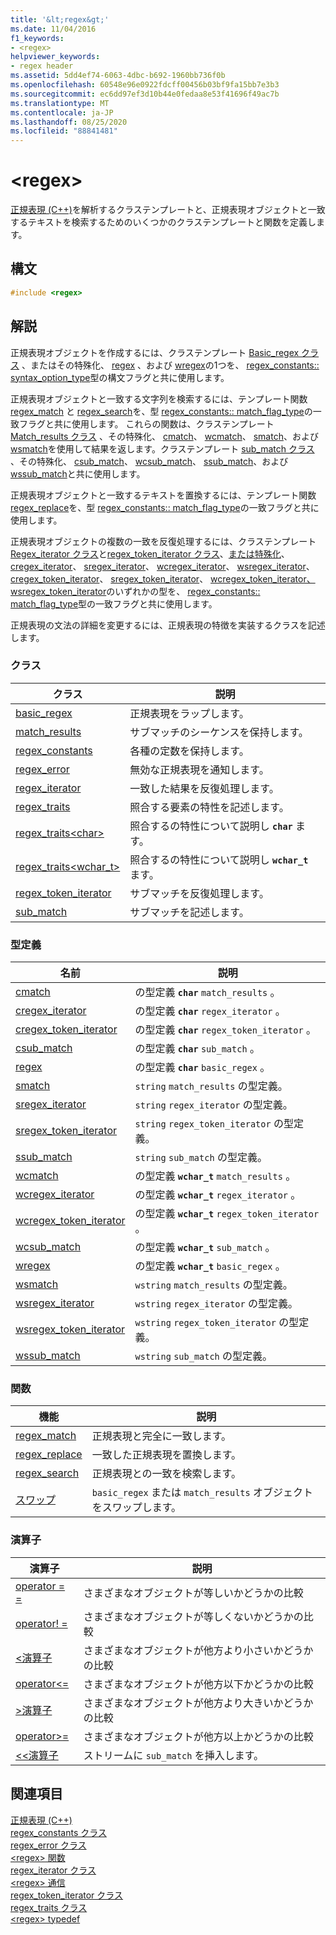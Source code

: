```yaml
---
title: '&lt;regex&gt;'
ms.date: 11/04/2016
f1_keywords:
- <regex>
helpviewer_keywords:
- regex header
ms.assetid: 5dd4ef74-6063-4dbc-b692-1960bb736f0b
ms.openlocfilehash: 60548e96e0922fdcff00456b03bf9fa15bb7e3b3
ms.sourcegitcommit: ec6dd97ef3d10b44e0fedaa8e53f41696f49ac7b
ms.translationtype: MT
ms.contentlocale: ja-JP
ms.lasthandoff: 08/25/2020
ms.locfileid: "88841481"
---
```

# <a name="ltregexgt"></a>&lt;regex&gt;

[正規表現 (C++)](../standard-library/regular-expressions-cpp.md)を解析するクラステンプレートと、正規表現オブジェクトと一致するテキストを検索するためのいくつかのクラステンプレートと関数を定義します。

## <a name="syntax"></a>構文

```cpp
#include <regex>
```

## <a name="remarks"></a>解説

正規表現オブジェクトを作成するには、クラステンプレート [Basic_regex クラス](../standard-library/basic-regex-class.md) 、またはその特殊化、 [regex](../standard-library/regex-typedefs.md#regex) 、および [wregex](../standard-library/regex-typedefs.md#wregex)の1つを、 [regex_constants:: syntax_option_type](../standard-library/regex-constants-class.md#syntax_option_type)型の構文フラグと共に使用します。

正規表現オブジェクトと一致する文字列を検索するには、テンプレート関数 [regex_match](../standard-library/regex-functions.md#regex_match) と [regex_search](../standard-library/regex-functions.md#regex_search)を、型 [regex_constants:: match_flag_type](../standard-library/regex-constants-class.md#match_flag_type)の一致フラグと共に使用します。 これらの関数は、クラステンプレート [Match_results クラス](../standard-library/match-results-class.md) 、その特殊化、 [cmatch](../standard-library/regex-typedefs.md#cmatch)、 [wcmatch](../standard-library/regex-typedefs.md#wcmatch)、 [smatch](../standard-library/regex-typedefs.md#smatch)、および [wsmatch](../standard-library/regex-typedefs.md#wsmatch)を使用して結果を返します。クラステンプレート [sub_match クラス](../standard-library/sub-match-class.md) 、その特殊化、 [csub_match](../standard-library/regex-typedefs.md#csub_match)、 [wcsub_match](../standard-library/regex-typedefs.md#wcsub_match)、 [ssub_match](../standard-library/regex-typedefs.md#ssub_match)、および [wssub_match](../standard-library/regex-typedefs.md#wssub_match)と共に使用します。

正規表現オブジェクトと一致するテキストを置換するには、テンプレート関数 [regex_replace](../standard-library/regex-functions.md#regex_replace)を、型 [regex_constants:: match_flag_type](../standard-library/regex-constants-class.md#match_flag_type)の一致フラグと共に使用します。

正規表現オブジェクトの複数の一致を反復処理するには、クラステンプレート[Regex_iterator クラス](../standard-library/regex-iterator-class.md)と[regex_token_iterator クラス](../standard-library/regex-token-iterator-class.md)、[または特殊化](../standard-library/regex-typedefs.md#wsregex_token_iterator)、 [cregex_iterator](../standard-library/regex-typedefs.md#cregex_iterator)、 [sregex_iterator](../standard-library/regex-typedefs.md#sregex_iterator)、 [wcregex_iterator](../standard-library/regex-typedefs.md#wcregex_iterator)、 [wsregex_iterator](../standard-library/regex-typedefs.md#wsregex_iterator)、 [cregex_token_iterator](../standard-library/regex-typedefs.md#cregex_token_iterator)、 [sregex_token_iterator](../standard-library/regex-typedefs.md#sregex_token_iterator)、 [wcregex_token_iterator、wsregex_token_iterator](../standard-library/regex-typedefs.md#wcregex_token_iterator)のいずれかの型を、 [regex_constants:: match_flag_type](../standard-library/regex-constants-class.md#match_flag_type)型の一致フラグと共に使用します。

正規表現の文法の詳細を変更するには、正規表現の特徴を実装するクラスを記述します。

### <a name="classes"></a>クラス

|クラス|説明|
|-|-|
|[basic_regex](../standard-library/basic-regex-class.md)|正規表現をラップします。|
|[match_results](../standard-library/match-results-class.md)|サブマッチのシーケンスを保持します。|
|[regex_constants](../standard-library/regex-constants-class.md)|各種の定数を保持します。|
|[regex_error](../standard-library/regex-error-class.md)|無効な正規表現を通知します。|
|[regex_iterator](../standard-library/regex-iterator-class.md)|一致した結果を反復処理します。|
|[regex_traits](../standard-library/regex-traits-class.md)|照合する要素の特性を記述します。|
|[regex_traits\<char>](../standard-library/regex-traits-char-class.md)|照合するの特性について説明し **`char`** ます。|
|[regex_traits<wchar_t>](../standard-library/regex-traits-wchar-t-class.md)|照合するの特性について説明し **`wchar_t`** ます。|
|[regex_token_iterator](../standard-library/regex-token-iterator-class.md)|サブマッチを反復処理します。|
|[sub_match](../standard-library/sub-match-class.md)|サブマッチを記述します。|

### <a name="type-definitions"></a>型定義

|名前|説明|
|-|-|
|[cmatch](../standard-library/regex-typedefs.md#cmatch)|の型定義 **`char`** `match_results` 。|
|[cregex_iterator](../standard-library/regex-typedefs.md#cregex_iterator)|の型定義 **`char`** `regex_iterator` 。|
|[cregex_token_iterator](../standard-library/regex-typedefs.md#cregex_token_iterator)|の型定義 **`char`** `regex_token_iterator` 。|
|[csub_match](../standard-library/regex-typedefs.md#csub_match)|の型定義 **`char`** `sub_match` 。|
|[regex](../standard-library/regex-typedefs.md#regex)|の型定義 **`char`** `basic_regex` 。|
|[smatch](../standard-library/regex-typedefs.md#smatch)|`string` `match_results` の型定義。|
|[sregex_iterator](../standard-library/regex-typedefs.md#sregex_iterator)|`string` `regex_iterator` の型定義。|
|[sregex_token_iterator](../standard-library/regex-typedefs.md#sregex_token_iterator)|`string` `regex_token_iterator` の型定義。|
|[ssub_match](../standard-library/regex-typedefs.md#ssub_match)|`string` `sub_match` の型定義。|
|[wcmatch](../standard-library/regex-typedefs.md#wcmatch)|の型定義 **`wchar_t`** `match_results` 。|
|[wcregex_iterator](../standard-library/regex-typedefs.md#wcregex_iterator)|の型定義 **`wchar_t`** `regex_iterator` 。|
|[wcregex_token_iterator](../standard-library/regex-typedefs.md#wcregex_token_iterator)|の型定義 **`wchar_t`** `regex_token_iterator` 。|
|[wcsub_match](../standard-library/regex-typedefs.md#wcsub_match)|の型定義 **`wchar_t`** `sub_match` 。|
|[wregex](../standard-library/regex-typedefs.md#wregex)|の型定義 **`wchar_t`** `basic_regex` 。|
|[wsmatch](../standard-library/regex-typedefs.md#wsmatch)|`wstring` `match_results` の型定義。|
|[wsregex_iterator](../standard-library/regex-typedefs.md#wsregex_iterator)|`wstring` `regex_iterator` の型定義。|
|[wsregex_token_iterator](../standard-library/regex-typedefs.md#wsregex_token_iterator)|`wstring` `regex_token_iterator` の型定義。|
|[wssub_match](../standard-library/regex-typedefs.md#wssub_match)|`wstring` `sub_match` の型定義。|

### <a name="functions"></a>関数

|機能|説明|
|-|-|
|[regex_match](../standard-library/regex-functions.md#regex_match)|正規表現と完全に一致します。|
|[regex_replace](../standard-library/regex-functions.md#regex_replace)|一致した正規表現を置換します。|
|[regex_search](../standard-library/regex-functions.md#regex_search)|正規表現との一致を検索します。|
|[スワップ](../standard-library/regex-functions.md#swap)|`basic_regex` または `match_results` オブジェクトをスワップします。|

### <a name="operators"></a>演算子

|演算子|説明|
|-|-|
|[operator = =](../standard-library/regex-operators.md#op_eq_eq)|さまざまなオブジェクトが等しいかどうかの比較|
|[operator! =](../standard-library/regex-operators.md#op_neq)|さまざまなオブジェクトが等しくないかどうかの比較|
|[<演算子 ](../standard-library/regex-operators.md#op_lt)|さまざまなオブジェクトが他方より小さいかどうかの比較|
|[operator\<=](../standard-library/regex-operators.md#op_gt_eq)|さまざまなオブジェクトが他方以下かどうかの比較|
|[>演算子 ](../standard-library/regex-operators.md#op_gt)|さまざまなオブジェクトが他方より大きいかどうかの比較|
|[operator>=](../standard-library/regex-operators.md#op_gt_eq)|さまざまなオブジェクトが他方以上かどうかの比較|
|[<<演算子 ](../standard-library/regex-operators.md#op_lt_lt)|ストリームに `sub_match` を挿入します。|

## <a name="see-also"></a>関連項目

[正規表現 (C++)](../standard-library/regular-expressions-cpp.md)\
[regex_constants クラス](../standard-library/regex-constants-class.md)\
[regex_error クラス](../standard-library/regex-error-class.md)\
[\<regex> 関数](../standard-library/regex-functions.md)\
[regex_iterator クラス](../standard-library/regex-iterator-class.md)\
[\<regex> 通信](../standard-library/regex-operators.md)\
[regex_token_iterator クラス](../standard-library/regex-token-iterator-class.md)\
[regex_traits クラス](../standard-library/regex-traits-class.md)\
[\<regex> typedef](../standard-library/regex-typedefs.md)
